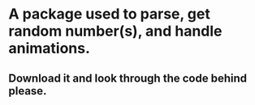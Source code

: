 ﻿# A package used to parse, get random number(s), and handle animations.

## Download it and look through the code behind please.